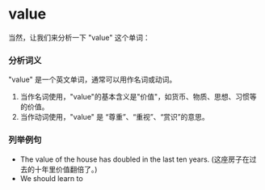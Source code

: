 # value

当然，让我们来分析一下 "value" 这个单词：

  

### 分析词义

  

"value" 是一个英文单词，通常可以用作名词或动词。

  

1.  当作名词使用，"value"的基本含义是"价值"，如货币、物质、思想、习惯等的价值。
2.  当作动词使用，"value" 是 “尊重”、“重视”、“赏识”的意思。

  

### 列举例句

  

*   The value of the house has doubled in the last ten years. (这座房子在过去的十年里价值翻倍了。)
*   We should learn to
